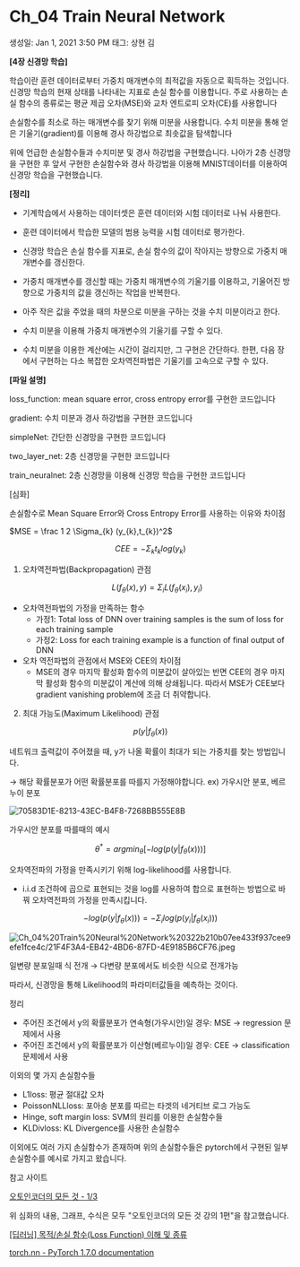 # Ch_04 Train Neural Network

생성일: Jan 1, 2021 3:50 PM
태그: 상현 김

**[4장 신경망 학습]**

학습이란 훈련 데이터로부터 가중치 매개변수의 최적값을 자동으로 획득하는 것입니다. 신경망 학습의 현재 상태를 나타내는 지표로 손실 함수를 이용합니다. 주로 사용하는 손실 함수의 종류로는 평균 제곱 오차(MSE)와 교차 엔트로피 오차(CE)를 사용합니다

손실함수를 최소로 하는 매개변수를 찾기 위해 미분을 사용합니다.  수치 미분을 통해 얻은 기울기(gradient)를 이용해 경사 하강법으로 최솟값을 탐색합니다

위에 언급한 손실함수들과 수치미분 및 경사 하강법을 구현했습니다. 나아가 2층 신경망을 구현한 후 앞서 구현한 손실함수와 경사 하강법을 이용해 MNIST데이터를 이용하여 신경망 학습을 구현했습니다.

**[정리]**

- 기계학습에서 사용하는 데이터셋은 훈련 데이터와 시험 데이터로 나눠 사용한다.
- 훈련 데이터에서 학습한 모델의 범용 능력을 시험 데이터로 평가한다.
- 신경망 학습은 손실 함수를 지표로, 손실 함수의 값이 작아지는 방향으로 가중치 매개변수를 갱신한다.
- 가중치 매개변수를 갱신할 때는 가중치 매개변수의 기울기를 이용하고, 기울어진 방향으로 가중치의 값을 갱신하는 작업을 반복한다.

- 아주 작은 값을 주었을 때의 차분으로 미분을 구하는 것을 수치 미분이라고 한다.
- 수치 미분을 이용해 가중치 매개변수의 기울기를 구할 수 있다.
- 수치 미분을 이용한 계산에는 시간이 걸리지만, 그 구현은 간단하다. 한편, 다음 장에서 구현하는 다소 복잡한 오차역전파법은 기울기를 고속으로 구할 수 있다.

**[파일 설명]**

loss_function: mean square error, cross entropy error를 구현한 코드입니다

gradient: 수치 미분과 경사 하강법을 구현한 코드입니다

simpleNet: 간단한 신경망을 구현한 코드입니다

two_layer_net: 2층 신경망을 구현한 코드입니다

train_neuralnet: 2층 신경망을 이용해 신경망 학습을 구현한 코드입니다

[심화]

손실함수로 Mean Square Error와 Cross Entropy Error를 사용하는 이유와 차이점

$MSE = \frac 1 2 \Sigma_{k} (y_{k},t_{k})^2$

$$CEE = -\Sigma_{k} t_{k}log(y_{k})$$

1. 오차역전파법(Backpropagation) 관점

    $$L(f_{\theta}(x),y) = \Sigma_{i}L(f_{\theta}(x_{i}),y_{i})$$

- 오차역전파법의 가정을 만족하는 함수
    - 가정1: Total loss of DNN over training samples is the sum of loss for each training sample
    - 가정2: Loss for each training example is a function of final output of DNN
- 오차 역전파법의 관점에서 MSE와 CEE의 차이점
    - MSE의 경우 마지막 활성화 함수의 미분값이 살아있는 반면 CEE의 경우 마지막 활성화 함수의 미분값이 계산에 의해 상쇄됩니다. 따라서 MSE가 CEE보다 gradient vanishing problem에 조금 더 취약합니다.

2. 최대 가능도(Maximum Likelihood) 관점

$$p(y|f_{\theta}(x))$$

네트워크 출력값이 주어졌을 때, y가 나올 확률이 최대가 되는 가중치를 찾는 방법입니다.

→ 해당 확률분포가 어떤 확률분포를 따를지 가정해야합니다. ex) 가우시안 분포, 베르누이 분포

![70583D1E-8213-43EC-B4F8-7268BB555E8B](https://user-images.githubusercontent.com/68596881/103986597-63897e00-51ce-11eb-8fd9-c3ed3071308d.jpeg)

가우시안 분포를 따를때의 예시

$$\theta^{*} = argmin_{\theta}[-log(p(y|f_{\theta}(x)))]$$

오차역전파의 가정을 만족시키기 위해 log-likelihood를 사용합니다.

- i.i.d 조건하에 곱으로 표현되는 것을 log를 사용하여 합으로 표현하는 방법으로 바꿔 오차역전파의 가정을 만족시킵니다.

$$-log(p(y|f_{\theta}(x))) = -\Sigma_{i} log(p(y_{i}|f_{\theta}(x_{i})))$$

![Ch_04%20Train%20Neural%20Network%20322b210b07ee433f937cee9efe1fce4c/21F4F3A4-EB42-4BD6-87FD-4E9185B6CF76.jpeg](Ch_04%20Train%20Neural%20Network%20322b210b07ee433f937cee9efe1fce4c/21F4F3A4-EB42-4BD6-87FD-4E9185B6CF76.jpeg)

일변량 분포일때 식 전개 → 다변량 분포에서도 비슷한 식으로 전개가능

따라서, 신경망을 통해 Likelihood의 파라미터값들을 예측하는 것이다.

정리

- 주어진 조건에서 y의 확률분포가 연속형(가우시안)일 경우: MSE → regression 문제에서 사용
- 주어진 조건에서 y의 확률분포가 이산형(베르누이)일 경우: CEE → classification 문제에서 사용

이외의 몇 가지 손실함수들

- L1loss: 평균 절대값 오차
- PoissonNLLloss: 포아송 분포를 따르는 타겟의 네거티브 로그 가능도
- Hinge, soft margin loss: SVM의 원리를 이용한 손실함수들
- KLDivloss: KL Divergence를 사용한 손실함수

이외에도 여러 가지 손실함수가 존재하며 위의 손실함수들은 pytorch에서 구현된 일부 손실함수를 예시로 가지고 왔습니다.

참고 사이트

[오토인코더의 모든 것 - 1/3](https://www.youtube.com/watch?v=o_peo6U7IRM)

위 심화의 내용, 그래프, 수식은 모두 "오토인코더의 모든 것 강의 1편"을 참고했습니다.

[[딥러닝] 목적/손실 함수(Loss Function) 이해 및 종류](https://needjarvis.tistory.com/567)

[torch.nn - PyTorch 1.7.0 documentation](https://pytorch.org/docs/stable/nn.html#loss-functions)
